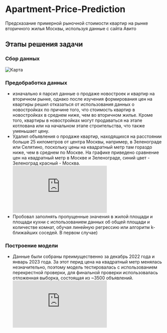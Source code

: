 # Apartment-Price-Prediction
Предсказание примерной рыночной стоимости квартир на рынке вторичного жилья Москвы, используя данные с сайта Авито
## Этапы решения задачи
### Сбор данных
![Карта](https://imgur.com/v7cU1eX.jpg)
### Предобработка данных
*  изначально я парсил данные о продаже новостроек и квартир на вторичном рынке, однако после изучения формирования цен на квартиры решил отказаться от использования данных о новостройках по причине того, что стоимость квартир в новостройках в среднем ниже, чем во вторичном жилье. Кроме того, квартиры в новостройках могут продаваться на этапе котлована или на начальном этапе строительства, что также уменьшает цену.
*  Удалил объявления о продаже квартир, находящихся на расстоянии больше 25 километров от центра Москвы, например, в Зеленограде или Селятино, поскольку цены на квадратный метр там гораздо ниже, чем в среднем по Москве. 
На графике приведено сравнение цен на квадратный метр в Москве и Зеленограде, синий цвет - Зеленоград красный - Москва.
![Москва-Зеленоград](https://www.irn.ru/graph/services/compare.php?period=2&index=IS&grnum=1&currency=0&mos=on&geo_list=122)
*  Пробовал заполнять пропущенные значения в жилой площади и площади кухни с использованием данных об общей площади и количестве комнат, обучая линейную регрессию или алгоритм k-ближайших соседей. В первом случае)
### Построение модели
*  Данные были собраны преимущественно за декабрь 2022 года и январь 2023 года. За этот перид цена на квадратный метр менялась незначительно, поэтому модель тестировалась с использованием перекрестной проверки, для финальной проверки использовалась отложенная выборка, состоящая из ~3500 объявлений.
![Цены по времени](https://www.irn.ru/graph/services/image.php?macrogeo=0&class=all&type=1&period=2&grnum=1&currency=0)
